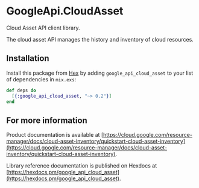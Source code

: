 # GoogleApi.CloudAsset

Cloud Asset API client library.

The cloud asset API manages the history and inventory of cloud resources.

## Installation

Install this package from [Hex](https://hex.pm) by adding
`google_api_cloud_asset` to your list of dependencies in `mix.exs`:

```elixir
def deps do
  [{:google_api_cloud_asset, "~> 0.2"}]
end
```

## For more information

Product documentation is available at [https://cloud.google.com/resource-manager/docs/cloud-asset-inventory/quickstart-cloud-asset-inventory](https://cloud.google.com/resource-manager/docs/cloud-asset-inventory/quickstart-cloud-asset-inventory).

Library reference documentation is published on Hexdocs at
[https://hexdocs.pm/google_api_cloud_asset](https://hexdocs.pm/google_api_cloud_asset).
